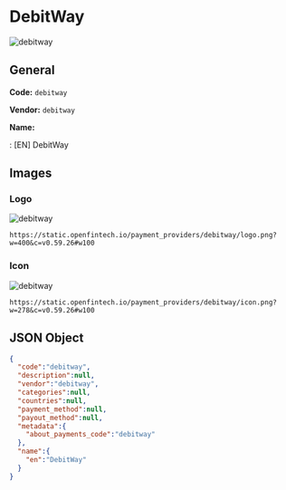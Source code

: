 
# DebitWay 
![debitway](https://static.openfintech.io/payment_providers/debitway/logo.png?w=400&c=v0.59.26#w100)  

## General 
 
**Code:** `debitway` 
 
**Vendor:** `debitway` 
 
**Name:** 
 
:	[EN] DebitWay 
 

## Images 

### Logo 
 
![debitway](https://static.openfintech.io/payment_providers/debitway/logo.png?w=400&c=v0.59.26#w100)  

```
https://static.openfintech.io/payment_providers/debitway/logo.png?w=400&c=v0.59.26#w100
```  

### Icon 
 
![debitway](https://static.openfintech.io/payment_providers/debitway/icon.png?w=278&c=v0.59.26#w100)  

```
https://static.openfintech.io/payment_providers/debitway/icon.png?w=278&c=v0.59.26#w100
```  

## JSON Object 

```json
{
  "code":"debitway",
  "description":null,
  "vendor":"debitway",
  "categories":null,
  "countries":null,
  "payment_method":null,
  "payout_method":null,
  "metadata":{
    "about_payments_code":"debitway"
  },
  "name":{
    "en":"DebitWay"
  }
}
```  
